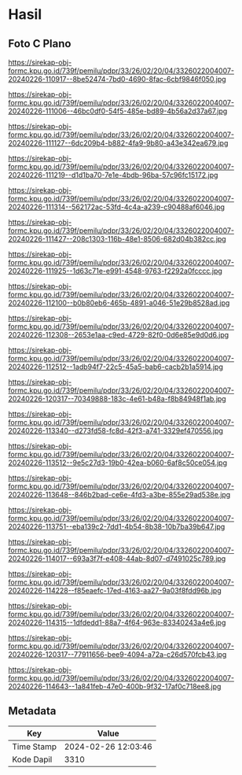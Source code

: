 # Hasil

## Foto C Plano

https://sirekap-obj-formc.kpu.go.id/739f/pemilu/pdpr/33/26/02/20/04/3326022004007-20240226-110917--8be52474-7bd0-4690-8fac-6cbf9846f050.jpg

https://sirekap-obj-formc.kpu.go.id/739f/pemilu/pdpr/33/26/02/20/04/3326022004007-20240226-111006--46bc0df0-54f5-485e-bd89-4b56a2d37a67.jpg

https://sirekap-obj-formc.kpu.go.id/739f/pemilu/pdpr/33/26/02/20/04/3326022004007-20240226-111127--6dc209b4-b882-4fa9-9b80-a43e342ea679.jpg

https://sirekap-obj-formc.kpu.go.id/739f/pemilu/pdpr/33/26/02/20/04/3326022004007-20240226-111219--d1d1ba70-7e1e-4bdb-96ba-57c96fc15172.jpg

https://sirekap-obj-formc.kpu.go.id/739f/pemilu/pdpr/33/26/02/20/04/3326022004007-20240226-111314--562172ac-53fd-4c4a-a239-c90488af6046.jpg

https://sirekap-obj-formc.kpu.go.id/739f/pemilu/pdpr/33/26/02/20/04/3326022004007-20240226-111427--208c1303-116b-48e1-8506-682d04b382cc.jpg

https://sirekap-obj-formc.kpu.go.id/739f/pemilu/pdpr/33/26/02/20/04/3326022004007-20240226-111925--1d63c71e-e991-4548-9763-f2292a0fcccc.jpg

https://sirekap-obj-formc.kpu.go.id/739f/pemilu/pdpr/33/26/02/20/04/3326022004007-20240226-112100--b0b80eb6-465b-4891-a046-51e29b8528ad.jpg

https://sirekap-obj-formc.kpu.go.id/739f/pemilu/pdpr/33/26/02/20/04/3326022004007-20240226-112308--2653e1aa-c9ed-4729-82f0-0d6e85e9d0d6.jpg

https://sirekap-obj-formc.kpu.go.id/739f/pemilu/pdpr/33/26/02/20/04/3326022004007-20240226-112512--1adb94f7-22c5-45a5-bab6-cacb2b1a5914.jpg

https://sirekap-obj-formc.kpu.go.id/739f/pemilu/pdpr/33/26/02/20/04/3326022004007-20240226-120317--70349888-183c-4e61-b48a-f8b84948f1ab.jpg

https://sirekap-obj-formc.kpu.go.id/739f/pemilu/pdpr/33/26/02/20/04/3326022004007-20240226-113340--d273fd58-fc8d-42f3-a741-3329ef470556.jpg

https://sirekap-obj-formc.kpu.go.id/739f/pemilu/pdpr/33/26/02/20/04/3326022004007-20240226-113512--9e5c27d3-19b0-42ea-b060-6af8c50ce054.jpg

https://sirekap-obj-formc.kpu.go.id/739f/pemilu/pdpr/33/26/02/20/04/3326022004007-20240226-113648--846b2bad-ce6e-4fd3-a3be-855e29ad538e.jpg

https://sirekap-obj-formc.kpu.go.id/739f/pemilu/pdpr/33/26/02/20/04/3326022004007-20240226-113751--eba139c2-7dd1-4b54-8b38-10b7ba39b647.jpg

https://sirekap-obj-formc.kpu.go.id/739f/pemilu/pdpr/33/26/02/20/04/3326022004007-20240226-114017--693a3f7f-e408-44ab-8d07-d7491025c789.jpg

https://sirekap-obj-formc.kpu.go.id/739f/pemilu/pdpr/33/26/02/20/04/3326022004007-20240226-114228--f85eaefc-17ed-4163-aa27-9a03f8fdd96b.jpg

https://sirekap-obj-formc.kpu.go.id/739f/pemilu/pdpr/33/26/02/20/04/3326022004007-20240226-114315--1dfdedd1-88a7-4f64-963e-83340243a4e6.jpg

https://sirekap-obj-formc.kpu.go.id/739f/pemilu/pdpr/33/26/02/20/04/3326022004007-20240226-120317--77911656-bee9-4094-a72a-c26d570fcb43.jpg

https://sirekap-obj-formc.kpu.go.id/739f/pemilu/pdpr/33/26/02/20/04/3326022004007-20240226-114643--1a841feb-47e0-400b-9f32-17af0c718ee8.jpg


## Metadata

| Key        | Value               |
| ---------- | ------------------- |
| Time Stamp | 2024-02-26 12:03:46 |
| Kode Dapil | 3310                |



